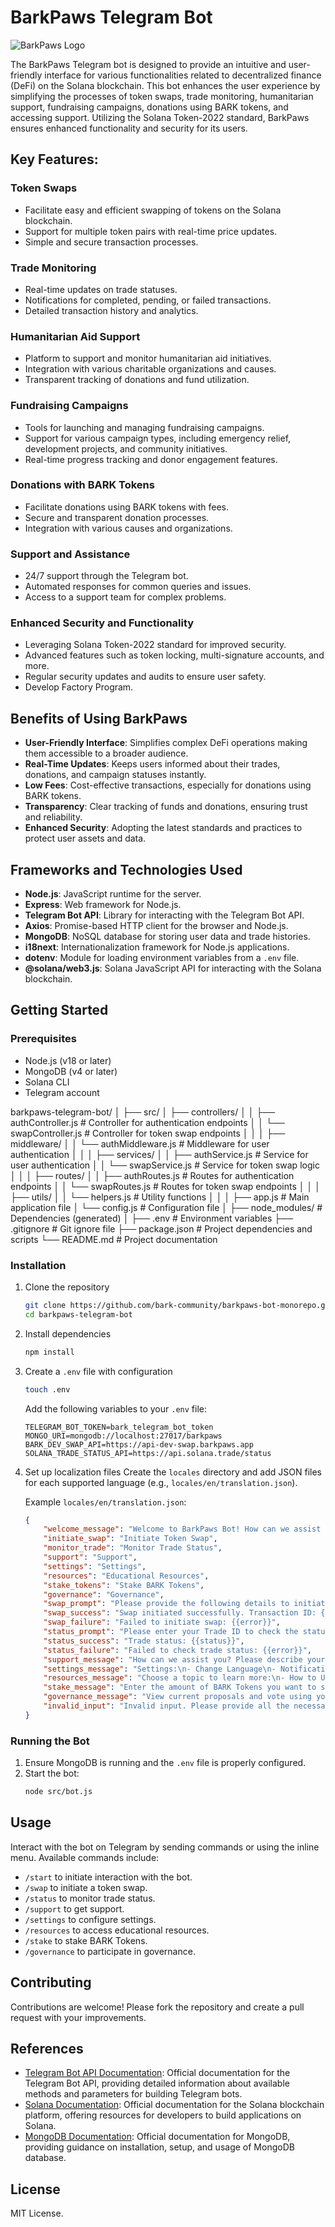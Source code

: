 # BarkPaws Telegram Bot

![BarkPaws Logo](./assets/logo.png)

The BarkPaws Telegram bot is designed to provide an intuitive and user-friendly interface for various functionalities related to decentralized finance (DeFi) on the Solana blockchain. This bot enhances the user experience by simplifying the processes of token swaps, trade monitoring, humanitarian support, fundraising campaigns, donations using BARK tokens, and accessing support. Utilizing the Solana Token-2022 standard, BarkPaws ensures enhanced functionality and security for its users.

## Key Features:

### Token Swaps
- Facilitate easy and efficient swapping of tokens on the Solana blockchain.
- Support for multiple token pairs with real-time price updates.
- Simple and secure transaction processes.

### Trade Monitoring
- Real-time updates on trade statuses.
- Notifications for completed, pending, or failed transactions.
- Detailed transaction history and analytics.

### Humanitarian Aid Support
- Platform to support and monitor humanitarian aid initiatives.
- Integration with various charitable organizations and causes.
- Transparent tracking of donations and fund utilization.

### Fundraising Campaigns
- Tools for launching and managing fundraising campaigns.
- Support for various campaign types, including emergency relief, development projects, and community initiatives.
- Real-time progress tracking and donor engagement features.

### Donations with BARK Tokens
- Facilitate donations using BARK tokens with fees.
- Secure and transparent donation processes.
- Integration with various causes and organizations.

### Support and Assistance
- 24/7 support through the Telegram bot.
- Automated responses for common queries and issues.
- Access to a support team for complex problems.

### Enhanced Security and Functionality
- Leveraging Solana Token-2022 standard for improved security.
- Advanced features such as token locking, multi-signature accounts, and more.
- Regular security updates and audits to ensure user safety.
- Develop Factory Program.

## Benefits of Using BarkPaws
- **User-Friendly Interface**: Simplifies complex DeFi operations making them accessible to a broader audience.
- **Real-Time Updates**: Keeps users informed about their trades, donations, and campaign statuses instantly.
- **Low Fees**: Cost-effective transactions, especially for donations using BARK tokens.
- **Transparency**: Clear tracking of funds and donations, ensuring trust and reliability.
- **Enhanced Security**: Adopting the latest standards and practices to protect user assets and data.

## Frameworks and Technologies Used

- **Node.js**: JavaScript runtime for the server.
- **Express**: Web framework for Node.js.
- **Telegram Bot API**: Library for interacting with the Telegram Bot API.
- **Axios**: Promise-based HTTP client for the browser and Node.js.
- **MongoDB**: NoSQL database for storing user data and trade histories.
- **i18next**: Internationalization framework for Node.js applications.
- **dotenv**: Module for loading environment variables from a `.env` file.
- **@solana/web3.js**: Solana JavaScript API for interacting with the Solana blockchain.

## Getting Started

### Prerequisites
- Node.js (v18 or later)
- MongoDB (v4 or later)
- Solana CLI
- Telegram account

barkpaws-telegram-bot/
│
├── src/
│   ├── controllers/
│   │   ├── authController.js          # Controller for authentication endpoints
│   │   └── swapController.js          # Controller for token swap endpoints
│   │
│   ├── middleware/
│   │   └── authMiddleware.js          # Middleware for user authentication
│   │
│   ├── services/
│   │   ├── authService.js             # Service for user authentication
│   │   └── swapService.js             # Service for token swap logic
│   │
│   ├── routes/
│   │   ├── authRoutes.js              # Routes for authentication endpoints
│   │   └── swapRoutes.js              # Routes for token swap endpoints
│   │
│   ├── utils/
│   │   └── helpers.js                 # Utility functions
│   │
│   ├── app.js                         # Main application file
│   └── config.js                      # Configuration file
│
├── node_modules/                      # Dependencies (generated)
│
├── .env                                # Environment variables
├── .gitignore                          # Git ignore file
├── package.json                        # Project dependencies and scripts
└── README.md                           # Project documentation


### Installation

1. Clone the repository
    ```sh
    git clone https://github.com/bark-community/barkpaws-bot-monorepo.git
    cd barkpaws-telegram-bot
    ```

2. Install dependencies
    ```sh
    npm install
    ```

3. Create a `.env` file with configuration
    ```sh
    touch .env
    ```

    Add the following variables to your `.env` file:
    ```
    TELEGRAM_BOT_TOKEN=bark_telegram_bot_token
    MONGO_URI=mongodb://localhost:27017/barkpaws
    BARK_DEV_SWAP_API=https://api-dev-swap.barkpaws.app
    SOLANA_TRADE_STATUS_API=https://api.solana.trade/status
    ```

4. Set up localization files
    Create the `locales` directory and add JSON files for each supported language (e.g., `locales/en/translation.json`).

    Example `locales/en/translation.json`:
    ```json
    {
        "welcome_message": "Welcome to BarkPaws Bot! How can we assist you today?",
        "initiate_swap": "Initiate Token Swap",
        "monitor_trade": "Monitor Trade Status",
        "support": "Support",
        "settings": "Settings",
        "resources": "Educational Resources",
        "stake_tokens": "Stake BARK Tokens",
        "governance": "Governance",
        "swap_prompt": "Please provide the following details to initiate a token swap:\n1. Token to Swap From\n2. Token to Swap To\n3. Amount\n4. Confirm Wallet Address",
        "swap_success": "Swap initiated successfully. Transaction ID: {{txId}}",
        "swap_failure": "Failed to initiate swap: {{error}}",
        "status_prompt": "Please enter your Trade ID to check the status:",
        "status_success": "Trade status: {{status}}",
        "status_failure": "Failed to check trade status: {{error}}",
        "support_message": "How can we assist you? Please describe your issue, and our support team will get back to you shortly.",
        "settings_message": "Settings:\n- Change Language\n- Notification Preferences\n- Security Settings",
        "resources_message": "Choose a topic to learn more:\n- How to Use BarkPaws Bot\n- Understanding DeFi\n- FAQs",
        "stake_message": "Enter the amount of BARK Tokens you want to stake:",
        "governance_message": "View current proposals and vote using your BARK Tokens.",
        "invalid_input": "Invalid input. Please provide all the necessary details."
    }
    ```

### Running the Bot

1. Ensure MongoDB is running and the `.env` file is properly configured.
2. Start the bot:
    ```sh
    node src/bot.js
    ```

## Usage

Interact with the bot on Telegram by sending commands or using the inline menu. Available commands include:
- `/start` to initiate interaction with the bot.
- `/swap` to initiate a token swap.
- `/status` to monitor trade status.
- `/support` to get support.
- `/settings` to configure settings.
- `/resources` to access educational resources.
- `/stake` to stake BARK Tokens.
- `/governance` to participate in governance.

## Contributing

Contributions are welcome! Please fork the repository and create a pull request with your improvements.

## References

- [Telegram Bot API Documentation](https://core.telegram.org/bots/api): Official documentation for the Telegram Bot API, providing detailed information about available methods and parameters for building Telegram bots.
- [Solana Documentation](https://docs.solana.com/): Official documentation for the Solana blockchain platform, offering resources for developers to build applications on Solana.
- [MongoDB Documentation](https://docs.mongodb.com/): Official documentation for MongoDB, providing guidance on installation, setup, and usage of MongoDB database.

## License

MIT License.
